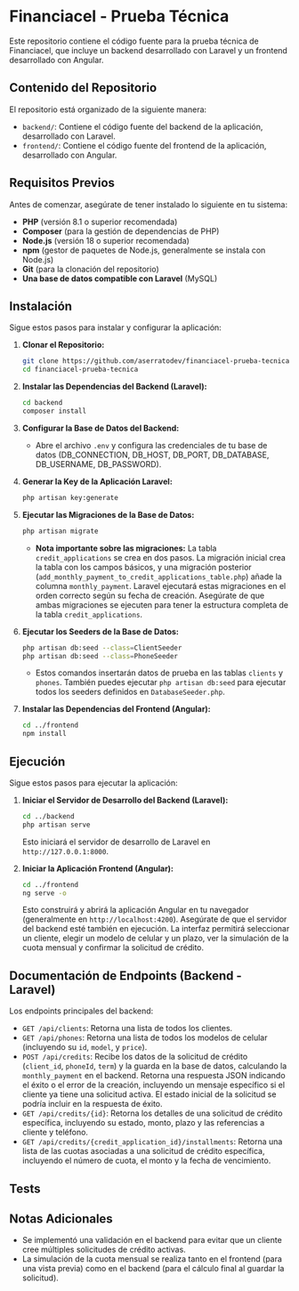 # Financiacel - Prueba Técnica

Este repositorio contiene el código fuente para la prueba técnica de Financiacel, que incluye un backend desarrollado con Laravel y un frontend desarrollado con Angular.

## Contenido del Repositorio

El repositorio está organizado de la siguiente manera:

* `backend/`: Contiene el código fuente del backend de la aplicación, desarrollado con Laravel.
* `frontend/`: Contiene el código fuente del frontend de la aplicación, desarrollado con Angular.

## Requisitos Previos

Antes de comenzar, asegúrate de tener instalado lo siguiente en tu sistema:

* **PHP** (versión 8.1 o superior recomendada)
* **Composer** (para la gestión de dependencias de PHP)
* **Node.js** (versión 18 o superior recomendada)
* **npm** (gestor de paquetes de Node.js, generalmente se instala con Node.js)
* **Git** (para la clonación del repositorio)
* **Una base de datos compatible con Laravel** (MySQL)

## Instalación

Sigue estos pasos para instalar y configurar la aplicación:

1.  **Clonar el Repositorio:**
    ```bash
    git clone https://github.com/aserratodev/financiacel-prueba-tecnica
    cd financiacel-prueba-tecnica
    ```

2.  **Instalar las Dependencias del Backend (Laravel):**
    ```bash
    cd backend
    composer install
    ```

3.  **Configurar la Base de Datos del Backend:**
    
    * Abre el archivo `.env` y configura las credenciales de tu base de datos (DB\_CONNECTION, DB\_HOST, DB\_PORT, DB\_DATABASE, DB\_USERNAME, DB\_PASSWORD).

4.  **Generar la Key de la Aplicación Laravel:**
    ```bash
    php artisan key:generate
    ```

5.  **Ejecutar las Migraciones de la Base de Datos:**
    ```bash
    php artisan migrate
    ```
    * **Nota importante sobre las migraciones:** La tabla `credit_applications` se crea en dos pasos. La migración inicial crea la tabla con los campos básicos, y una migración posterior (`add_monthly_payment_to_credit_applications_table.php`) añade la columna `monthly_payment`. Laravel ejecutará estas migraciones en el orden correcto según su fecha de creación. Asegúrate de que ambas migraciones se ejecuten para tener la estructura completa de la tabla `credit_applications`.

6.  **Ejecutar los Seeders de la Base de Datos:**
    ```bash
    php artisan db:seed --class=ClientSeeder
    php artisan db:seed --class=PhoneSeeder
    ```
    * Estos comandos insertarán datos de prueba en las tablas `clients` y `phones`. También puedes ejecutar `php artisan db:seed` para ejecutar todos los seeders definidos en `DatabaseSeeder.php`.

7.  **Instalar las Dependencias del Frontend (Angular):**
    ```bash
    cd ../frontend
    npm install
    ```

## Ejecución

Sigue estos pasos para ejecutar la aplicación:

1.  **Iniciar el Servidor de Desarrollo del Backend (Laravel):**
    ```bash
    cd ../backend
    php artisan serve
    ```
    Esto iniciará el servidor de desarrollo de Laravel en `http://127.0.0.1:8000`.

2.  **Iniciar la Aplicación Frontend (Angular):**
    ```bash
    cd ../frontend
    ng serve -o
    ```
    Esto construirá y abrirá la aplicación Angular en tu navegador (generalmente en `http://localhost:4200`). Asegúrate de que el servidor del backend esté también en ejecución. La interfaz permitirá seleccionar un cliente, elegir un modelo de celular y un plazo, ver la simulación de la cuota mensual y confirmar la solicitud de crédito.

## Documentación de Endpoints (Backend - Laravel)

Los endpoints principales del backend:

* `GET /api/clients`: Retorna una lista de todos los clientes.
* `GET /api/phones`: Retorna una lista de todos los modelos de celular (incluyendo su `id`, `model`, y `price`).
* `POST /api/credits`: Recibe los datos de la solicitud de crédito (`client_id`, `phoneId`, `term`) y la guarda en la base de datos, calculando la `monthly_payment` en el backend. Retorna una respuesta JSON indicando el éxito o el error de la creación, incluyendo un mensaje específico si el cliente ya tiene una solicitud activa. El estado inicial de la solicitud se podría incluir en la respuesta de éxito.
* `GET /api/credits/{id}`: Retorna los detalles de una solicitud de crédito específica, incluyendo su estado, monto, plazo y las referencias a cliente y teléfono.
* `GET /api/credits/{credit_application_id}/installments`: Retorna una lista de las cuotas asociadas a una solicitud de crédito específica, incluyendo el número de cuota, el monto y la fecha de vencimiento.

## Tests



## Notas Adicionales

* Se implementó una validación en el backend para evitar que un cliente cree múltiples solicitudes de crédito activas.
* La simulación de la cuota mensual se realiza tanto en el frontend (para una vista previa) como en el backend (para el cálculo final al guardar la solicitud).

